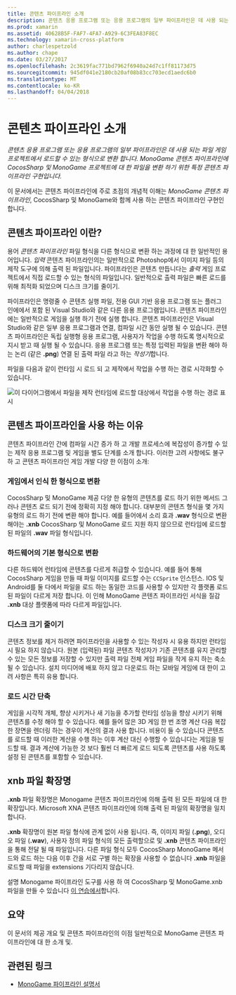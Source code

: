 ```yaml
---
title: 콘텐츠 파이프라인 소개
description: 콘텐츠 응용 프로그램 또는 응용 프로그램의 일부 파이프라인은 데 사용 되는 파일 게임 프로젝트에서 로드할 수 있는 형식으로 변환 합니다. MonoGame 콘텐츠 파이프라인에 CocosSharp 및 MonoGame 프로젝트에 대 한 파일을 변환 하기 위한 특정 콘텐츠 파이프라인 구현입니다.
ms.prod: xamarin
ms.assetid: 40628B5F-FAF7-4FA7-A929-6C3FEA83F8EC
ms.technology: xamarin-cross-platform
author: charlespetzold
ms.author: chape
ms.date: 03/27/2017
ms.openlocfilehash: 2c3619fac771bd7962f6940a24d7c1ff81173d75
ms.sourcegitcommit: 945df041e2180cb20af08b83cc703ecd1aedc6b0
ms.translationtype: MT
ms.contentlocale: ko-KR
ms.lasthandoff: 04/04/2018
---
```

# <a name="introduction-to-content-pipelines"></a>콘텐츠 파이프라인 소개

_콘텐츠 응용 프로그램 또는 응용 프로그램의 일부 파이프라인은 데 사용 되는 파일 게임 프로젝트에서 로드할 수 있는 형식으로 변환 합니다. MonoGame 콘텐츠 파이프라인에 CocosSharp 및 MonoGame 프로젝트에 대 한 파일을 변환 하기 위한 특정 콘텐츠 파이프라인 구현입니다._

이 문서에서는 콘텐츠 파이프라인에 주로 초점의 개념적 이해는 *MonoGame 콘텐츠 파이프라인*, CocosSharp 및 MonoGame와 함께 사용 하는 콘텐츠 파이프라인 구현인 합니다.


## <a name="what-is-a-content-pipeline"></a>콘텐츠 파이프라인 이란?

용어 *콘텐츠 파이프라인* 파일 형식을 다른 형식으로 변환 하는 과정에 대 한 일반적인 용어입니다. *입력* 콘텐츠 파이프라인의는 일반적으로 Photoshop에서 이미지 파일 등의 제작 도구에 의해 출력 된 파일입니다. 파이프라인은 콘텐츠 만듭니다는 *출력* 게임 프로젝트에서 직접 로드할 수 있는 형식의 파일입니다. 일반적으로 출력 파일은 빠른 로드를 위해 최적화 되었으며 디스크 크기를 줄이기.

파이프라인은 명령줄 수 콘텐츠 실행 파일, 전용 GUI 기반 응용 프로그램 또는 플러그 인에에서 포함 된 Visual Studio와 같은 다른 응용 프로그램입니다. 콘텐츠 파이프라인에는 일반적으로 게임을 실행 하기 전에 실행 합니다. 콘텐츠 파이프라인은 Visual Studio와 같은 일부 응용 프로그램과 연결, 컴파일 시간 동안 실행 될 수 있습니다. 콘텐츠 파이프라인은 독립 실행형 응용 프로그램, 사용자가 작업을 수행 하도록 명시적으로 지시 받고 때 실행 될 수 있습니다. 응용 프로그램 또는 특정 입력된 파일을 변환 해야 하는 논리 (같은 **.png**) 연결 된 출력 파일 라고 하는 *작성기*합니다. 

파일을 다음과 같이 런타임 시 로드 되 고 제작에서 작업을 수행 하는 경로 시각화할 수 있습니다.

![](introduction-images/image1.png "이 다이어그램에서 파일을 제작 런타임에 로드할 대상에서 작업을 수행 하는 경로 표시")

## <a name="why-use-a-content-pipeline"></a>콘텐츠 파이프라인을 사용 하는 이유

콘텐츠 파이프라인 간에 컴파일 시간 증가 하 고 개발 프로세스에 복잡성이 증가할 수 있는 제작 응용 프로그램 및 게임을 별도 단계를 소개 합니다. 이러한 고려 사항에도 불구 하 고 콘텐츠 파이프라인 게임 개발 다양 한 이점이 소개:


### <a name="converting-to-a-format-understood-by-the-game"></a>게임에서 인식 한 형식으로 변환

CocosSharp 및 MonoGame 제공 다양 한 유형의 콘텐츠를 로드 하기 위한 메서드 그러나 콘텐츠 로드 되기 전에 정확히 지정 해야 합니다. 대부분의 콘텐츠 형식을 몇 가지 유형의 로드 하기 전에 변환 해야 합니다. 예를 들어에서 소리 효과 **.wav** 형식으로 변환 해야는 **.xnb** CocosSharp 및 MonoGame 로드 지원 하지 않으므로 런타임에 로드할된 파일의 **.wav** 파일 형식입니다.


### <a name="converting-to-a-format-native-to-the-hardware"></a>하드웨어의 기본 형식으로 변환

다른 하드웨어 런타임에 콘텐츠를 다르게 취급할 수 있습니다. 예를 들어 통해 CocosSharp 게임을 만들 때 파일 이미지를 로드할 수는 `CCSprite` 인스턴스. IOS 및 Android를 둘 다에서 파일을 로드 하는 동일한 코드를 사용할 수 있지만 각 플랫폼 로드 된 파일이 다르게 저장 합니다. 이 인해 MonoGame 콘텐츠 파이프라인 서식을 질감 **.xnb** 대상 플랫폼에 따라 다르게 파일입니다.


### <a name="reducing-size-on-disk"></a>디스크 크기 줄이기 

콘텐츠 정보를 제거 하려면 파이프라인을 사용할 수 있는 작성자 시 유용 하지만 런타임 시 필요 하지 않습니다. 원본 (입력된) 파일 콘텐츠 작성자가 기존 콘텐츠를 유지 관리할 수 있는 모든 정보를 저장할 수 있지만 출력 파일 전체 게임 파일을 작게 유지 하는 축소 될 수 있습니다. 설치 미디어에 배포 하지 않고 다운로드 하는 모바일 게임에 대 한이 고려 사항은 특히 유용 합니다.


### <a name="reducing-load-time"></a>로드 시간 단축

게임을 시각적 개체, 향상 시키거나 새 기능을 추가할 런타임 성능을 향상 시키기 위해 콘텐츠를 수정 해야 할 수 있습니다. 예를 들어 많은 3D 게임 한 번 조명 계산 다음 복잡 한 장면을 렌더링 하는 경우이 계산의 결과 사용 합니다. 비용이 들 수 있습니다 콘텐츠를 로드할 때 이러한 계산을 수행 하는 이후 계산 대신 수행할 수 있습니다는 게임을 빌드할 때. 결과 계산에 가능한 것 보다 훨씬 더 빠르게 로드 되도록 콘텐츠를 사용 하도록 설정 된 콘텐츠를 포함할 수 있습니다. 


## <a name="xnb-file-extension"></a>xnb 파일 확장명

**.xnb** 파일 확장명은 Monogame 콘텐츠 파이프라인에 의해 출력 된 모든 파일에 대 한 확장입니다. Microsoft XNA 콘텐츠 파이프라인에 의해 출력 된 파일의 확장명을 일치 합니다.

**.xnb** 확장명이 원본 파일 형식에 관계 없이 사용 됩니다. 즉, 이미지 파일 (**.png**), 오디오 파일 (**.wav**), 사용자 정의 파일 형식의 모든 출력할으로 및 **.xnb** 콘텐츠 파이프라인을 통해 전달 될 때 파일입니다. 다른 파일 형식 모두 CocosSharp MonoGame 메서드와 로드 하는 다음 이후 간을 서로 구별 하는 확장을 사용할 수 없습니다 **.xnb** 파일을 로드할 때 파일을 extensions 기다리지 않습니다.

설명 Monogame 파이프라인 도구를 사용 하 여 CocosSharp 및 MonoGame.xnb 파일을 만들 수 있습니다 [이 연습에서](~/graphics-games/cocossharp/content-pipeline/walkthrough.md)합니다.


## <a name="summary"></a>요약

이 문서의 제공 개요 및 콘텐츠 파이프라인의 이점 일반적으로 MonoGame 콘텐츠 파이프라인에 대 한 소개 및.

## <a name="related-links"></a>관련된 링크

- [MonoGame 파이프라인 설명서](http://www.monogame.net/documentation/?page=Pipeline)

